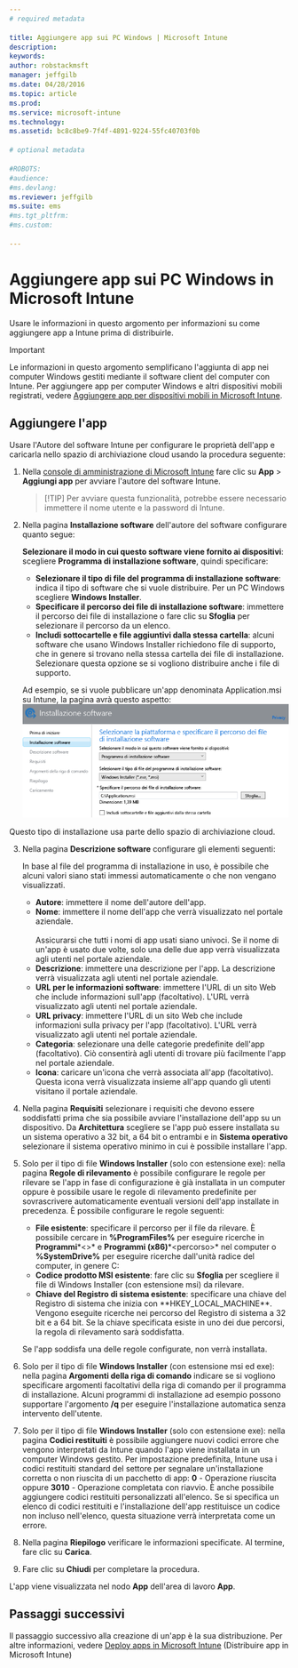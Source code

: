 ```yaml
---
# required metadata

title: Aggiungere app sui PC Windows | Microsoft Intune
description:
keywords:
author: robstackmsft
manager: jeffgilb
ms.date: 04/28/2016
ms.topic: article
ms.prod:
ms.service: microsoft-intune
ms.technology:
ms.assetid: bc8c8be9-7f4f-4891-9224-55fc40703f0b

# optional metadata

#ROBOTS:
#audience:
#ms.devlang:
ms.reviewer: jeffgilb
ms.suite: ems
#ms.tgt_pltfrm:
#ms.custom:

---
```


# Aggiungere app sui PC Windows in Microsoft Intune

Usare le informazioni in questo argomento per informazioni su come aggiungere app a Intune prima di distribuirle.

> [!IMPORTANT]
> Le informazioni in questo argomento semplificano l'aggiunta di app nei computer Windows gestiti mediante il software client del computer con Intune. Per aggiungere app per computer Windows e altri dispositivi mobili registrati, vedere [Aggiungere app per dispositivi mobili in Microsoft Intune](add-apps-for-mobile-devices-in-microsoft-intune.md).


## Aggiungere l'app
Usare l'Autore del software Intune per configurare le proprietà dell'app e caricarla nello spazio di archiviazione cloud usando la procedura seguente:

1.  Nella [console di amministrazione di Microsoft Intune](https://manage.microsoft.com) fare clic su **App** &gt; **Aggiungi app** per avviare l'autore del software Intune.

    > [!TIP] Per avviare questa funzionalità, potrebbe essere necessario immettere il nome utente e la password di Intune.



2.  Nella pagina **Installazione software** dell'autore del software configurare quanto segue:

    **Selezionare il modo in cui questo software viene fornito ai dispositivi**: scegliere **Programma di installazione software**, quindi specificare:

    - **Selezionare il tipo di file del programma di installazione software**: indica il tipo di software che si vuole distribuire. Per un PC Windows scegliere **Windows Installer**.
    - **Specificare il percorso dei file di installazione software**: immettere il percorso dei file di installazione o fare clic su **Sfoglia** per selezionare il percorso da un elenco.
    - **Includi sottocartelle e file aggiuntivi dalla stessa cartella**: alcuni software che usano Windows Installer richiedono file di supporto, che in genere si trovano nella stessa cartella dei file di installazione. Selezionare questa opzione se si vogliono distribuire anche i file di supporto.

    Ad esempio, se si vuole pubblicare un'app denominata Application.msi su Intune, la pagina avrà questo aspetto: ![Autore del software per PC](./media/publisher-for-pc.png)

   Questo tipo di installazione usa parte dello spazio di archiviazione cloud.

3.  Nella pagina **Descrizione software** configurare gli elementi seguenti:

    In base al file del programma di installazione in uso, è possibile che alcuni valori siano stati immessi automaticamente o che non vengano visualizzati.

    - **Autore**: immettere il nome dell'autore dell'app.
    - **Nome**: immettere il nome dell'app che verrà visualizzato nel portale aziendale.<br /><br />Assicurarsi che tutti i nomi di app usati siano univoci. Se il nome di un'app è usato due volte, solo una delle due app verrà visualizzata agli utenti nel portale aziendale.
    - **Descrizione**: immettere una descrizione per l'app. La descrizione verrà visualizzata agli utenti nel portale aziendale.
    - **URL per le informazioni software**: immettere l'URL di un sito Web che include informazioni sull'app (facoltativo). L'URL verrà visualizzato agli utenti nel portale aziendale.
    - **URL privacy**: immettere l'URL di un sito Web che include informazioni sulla privacy per l'app (facoltativo). L'URL verrà visualizzato agli utenti nel portale aziendale.
    - **Categoria**: selezionare una delle categorie predefinite dell'app (facoltativo). Ciò consentirà agli utenti di trovare più facilmente l'app nel portale aziendale.
    - **Icona**: caricare un'icona che verrà associata all'app (facoltativo). Questa icona verrà visualizzata insieme all'app quando gli utenti visitano il portale aziendale.



4.  Nella pagina **Requisiti** selezionare i requisiti che devono essere soddisfatti prima che sia possibile avviare l'installazione dell'app su un dispositivo. Da **Architettura** scegliere se l'app può essere installata su un sistema operativo a 32 bit, a 64 bit o entrambi e in **Sistema operativo** selezionare il sistema operativo minimo in cui è possibile installare l'app.

5.  Solo per il tipo di file **Windows Installer** (solo con estensione exe): nella pagina **Regole di rilevamento** è possibile configurare le regole per rilevare se l'app in fase di configurazione è già installata in un computer oppure è possibile usare le regole di rilevamento predefinite per sovrascrivere automaticamente eventuali versioni dell'app installate in precedenza.
    È possibile configurare le regole seguenti:
    - **File esistente**: specificare il percorso per il file da rilevare. È possibile cercare in **%ProgramFiles%** per eseguire ricerche in **Programmi**\*&lt;<percorso>&gt;* e **Programmi (x86)**\*&lt;percorso&gt;* nel computer o **%SystemDrive%** per eseguire ricerche dall'unità radice del computer, in genere C:
    - **Codice prodotto MSI esistente**: fare clic su **Sfoglia** per scegliere il file di Windows Installer (con estensione msi) da rilevare. 
    - **Chiave del Registro di sistema esistente**: specificare una chiave del Registro di sistema che inizia con **HKEY_LOCAL_MACHINE\**. Vengono eseguite ricerche nei percorso del Registro di sistema a 32 bit e a 64 bit. Se la chiave specificata esiste in uno dei due percorsi, la regola di rilevamento sarà soddisfatta.

    Se l'app soddisfa una delle regole configurate, non verrà installata.

6.  Solo per il tipo di file **Windows Installer** (con estensione msi ed exe): nella pagina **Argomenti della riga di comando** indicare se si vogliono specificare argomenti facoltativi della riga di comando per il programma di installazione. Alcuni programmi di installazione ad esempio possono supportare l'argomento **/q** per eseguire l'installazione automatica senza intervento dell'utente.

7.  Solo per il tipo di file **Windows Installer** (solo con estensione exe): nella pagina **Codici restituiti** è possibile aggiungere nuovi codici errore che vengono interpretati da Intune quando l'app viene installata in un computer Windows gestito.
    Per impostazione predefinita, Intune usa i codici restituiti standard del settore per segnalare un'installazione corretta o non riuscita di un pacchetto di app: **0** - Operazione riuscita oppure **3010** - Operazione completata con riavvio. È anche possibile aggiungere codici restituiti personalizzati all'elenco. Se si specifica un elenco di codici restituiti e l'installazione dell'app restituisce un codice non incluso nell'elenco, questa situazione verrà interpretata come un errore.

8.  Nella pagina **Riepilogo** verificare le informazioni specificate. Al termine, fare clic su **Carica**.

9. Fare clic su **Chiudi** per completare la procedura.

L'app viene visualizzata nel nodo **App** dell'area di lavoro **App**.

## Passaggi successivi

Il passaggio successivo alla creazione di un'app è la sua distribuzione. Per altre informazioni, vedere [Deploy apps in Microsoft Intune](deploy-apps.md) (Distribuire app in Microsoft Intune)

<!--HONumber=May16_HO3-->


